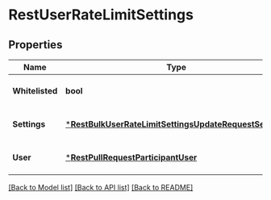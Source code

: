 # RestUserRateLimitSettings

## Properties
Name | Type | Description | Notes
------------ | ------------- | ------------- | -------------
**Whitelisted** | **bool** |  | [optional] [default to null]
**Settings** | [***RestBulkUserRateLimitSettingsUpdateRequestSettings**](RestBulkUserRateLimitSettingsUpdateRequest_settings.md) |  | [optional] [default to null]
**User** | [***RestPullRequestParticipantUser**](RestPullRequestParticipant_user.md) |  | [optional] [default to null]

[[Back to Model list]](../README.md#documentation-for-models) [[Back to API list]](../README.md#documentation-for-api-endpoints) [[Back to README]](../README.md)

